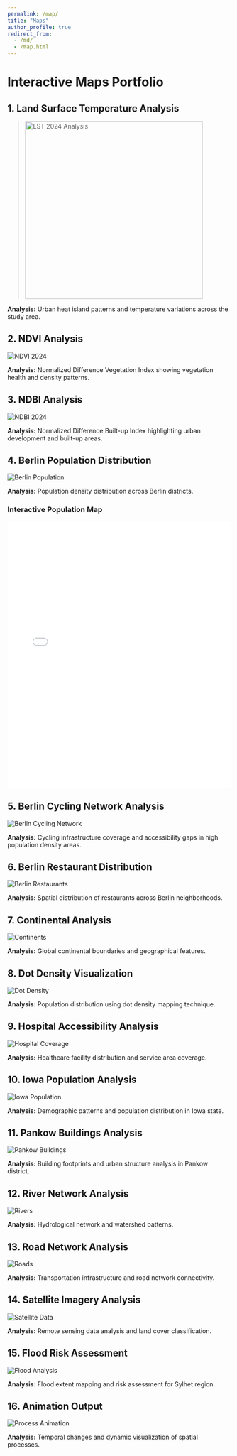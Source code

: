 ```yaml
---
permalink: /map/
title: "Maps"
author_profile: true
redirect_from:
  - /md/
  - /map.html
---
```


# Interactive Maps Portfolio

## 1. Land Surface Temperature Analysis
><img src="C:\RMTPROJECTS\portfolio\rafi.io\images\LST2024.png" title="Land Surface Temperature 2024" alt="LST 2024 Analysis" width="400">

**Analysis:** Urban heat island patterns and temperature variations across the study area.

## 2. NDVI Analysis
<img title="NDVI Analysis 2024" alt="NDVI 2024" src="/images/2024_ndvi.png">

**Analysis:** Normalized Difference Vegetation Index showing vegetation health and density patterns.

## 3. NDBI Analysis
<img title="NDBI Analysis 2024" alt="NDBI 2024" src="/images/2024_ndbi.png">

**Analysis:** Normalized Difference Built-up Index highlighting urban development and built-up areas.

## 4. Berlin Population Distribution
<img title="Berlin Population Distribution" alt="Berlin Population" src="/images/berlin_population.png">

**Analysis:** Population density distribution across Berlin districts.

### Interactive Population Map
<iframe src="/files/Berlin_Population_2022.html" width="100%" height="600" frameborder="0"></iframe>

## 5. Berlin Cycling Network Analysis
<img title="Berlin Cycling Network Coverage" alt="Berlin Cycling Network" src="/images/Berlin_cycling_network_&_pop.png">

**Analysis:** Cycling infrastructure coverage and accessibility gaps in high population density areas.

## 6. Berlin Restaurant Distribution
<img title="Berlin Restaurant Distribution" alt="Berlin Restaurants" src="/images/berlin_restaurants.png">

**Analysis:** Spatial distribution of restaurants across Berlin neighborhoods.

## 7. Continental Analysis
<img title="Continental Boundaries" alt="Continents" src="/images/continents.png">

**Analysis:** Global continental boundaries and geographical features.

## 8. Dot Density Visualization
<img title="Dot Density Population Map" alt="Dot Density" src="/images/dotdensity1.png">

**Analysis:** Population distribution using dot density mapping technique.

## 9. Hospital Accessibility Analysis
<img title="Hospital Coverage Analysis" alt="Hospital Coverage" src="/images/HOSPITAL2.png">

**Analysis:** Healthcare facility distribution and service area coverage.

## 10. Iowa Population Analysis
<img title="Iowa Population Distribution" alt="Iowa Population" src="/images/iowa2.png">

**Analysis:** Demographic patterns and population distribution in Iowa state.

## 11. Pankow Buildings Analysis
<img title="Pankow Building Footprints" alt="Pankow Buildings" src="/images/pankow_buildings.png">

**Analysis:** Building footprints and urban structure analysis in Pankow district.

## 12. River Network Analysis
<img title="River Network System" alt="Rivers" src="/images/Rivers.png">

**Analysis:** Hydrological network and watershed patterns.

## 13. Road Network Analysis
<img title="Road Network Infrastructure" alt="Roads" src="/images/roads.png">

**Analysis:** Transportation infrastructure and road network connectivity.

## 14. Satellite Imagery Analysis
<img title="Satellite Data Analysis" alt="Satellite Data" src="/images/snap2024-10-26-11-24-56.png">

**Analysis:** Remote sensing data analysis and land cover classification.

## 15. Flood Risk Assessment
<img title="Sylhet Flood Analysis" alt="Flood Analysis" src="/images/sylhetfloodjune.png">

**Analysis:** Flood extent mapping and risk assessment for Sylhet region.

## 16. Animation Output
<img title="Temporal Process Animation" alt="Process Animation" src="/images/output.gif">

**Analysis:** Temporal changes and dynamic visualization of spatial processes.